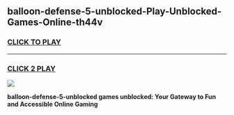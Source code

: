
## balloon-defense-5-unblocked-Play-Unblocked-Games-Online-th44v
<h3>
<a href="https://premium76.site?title=balloon-defense-5-unblocked&ref=25A">CLICK TO PLAY</a></h3>
<hr>

<h3>
<a href="https://premium76.site?title=balloon-defense-5-unblocked&ref=25A">CLICK 2 PLAY</a>
  
</h3>

<a href="https://premium76.site?title=balloon-defense-5-unblocked&ref=25A"><img src="https://clearcache.store/games.png"></a>


**balloon-defense-5-unblocked games unblocked: Your Gateway to Fun and Accessible Online Gaming**
